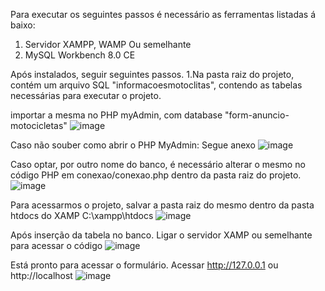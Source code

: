 Para executar os seguintes passos é necessário as ferramentas listadas á baixo:
1. Servidor XAMPP, WAMP Ou semelhante
2. MySQL Workbench 8.0 CE

Após instalados, seguir seguintes passos. 
1.Na pasta raiz do projeto, contém um arquivo SQL "informacoesmotoclitas", contendo as tabelas necessárias para executar o projeto.

importar a mesma no PHP myAdmin, com database "form-anuncio-motocicletas"
![image](https://github.com/Guilherme-Santt/Form-HTML-CSS---PHP-COM-MY-SQL/assets/133061692/4dd5c3c8-f15c-497d-8004-f34a16a496c8)


Caso não souber como abrir o PHP MyAdmin: Segue anexo
![image](https://github.com/Guilherme-Santt/Form-HTML-CSS---PHP-COM-MY-SQL/assets/133061692/a257c097-8cf0-48e4-9eea-ad5c5096e0ab)


Caso optar, por outro nome do banco, é necessário alterar o mesmo no código PHP em conexao/conexao.php dentro da pasta raiz do projeto.
![image](https://github.com/Guilherme-Santt/Form-HTML-CSS---PHP-COM-MY-SQL/assets/133061692/a5487bd0-0c30-49f1-a853-ff0ccf42a06e)


Para acessarmos o projeto, salvar a pasta raiz do mesmo dentro da pasta htdocs do XAMP C:\xampp\htdocs
![image](https://github.com/Guilherme-Santt/Form-HTML-CSS---PHP-COM-MY-SQL/assets/133061692/40c25c97-17f0-4e6d-8b4e-627fd9b6d5c4)


Após inserção da tabela no banco. Ligar o servidor XAMP ou semelhante para acessar o código
![image](https://github.com/Guilherme-Santt/Form-HTML-CSS---PHP-COM-MY-SQL/assets/133061692/3a6d4721-d5f2-460a-9ea9-df8d42e53937)

Está pronto para acessar o formulário.
Acessar http://127.0.0.1 ou http://localhost
![image](https://github.com/Guilherme-Santt/Form-HTML-CSS---PHP-COM-MY-SQL/assets/133061692/5bc1a415-a739-4aaf-9b78-fdf7ca66acaf)

